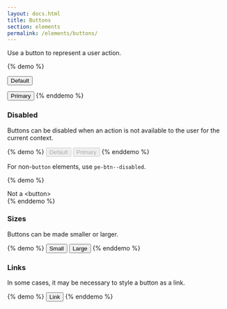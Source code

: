 ```yaml
---
layout: docs.html
title: Buttons
section: elements
permalink: /elements/buttons/
---
```


Use a button to represent a user action.

{% demo %}
<!-- The default button style -->
<button class="pe-btn">Default</button>

<!-- The primary action for a given context, such as
the default action in a dialog -->
<button class="pe-btn pe-btn--primary">Primary</button>
{% enddemo %}

### Disabled

Buttons can be disabled when an action is not available to the user for the current context.

{% demo %}
<button class="pe-btn" disabled>Default</button>
<button class="pe-btn pe-btn--primary" disabled>Primary</button>
{% enddemo %}

For non-`button` elements, use `pe-btn--disabled`.

{% demo %}
<div class="pe-btn pe-btn--disabled">Not a &lt;button&gt;</div>
{% enddemo %}

### Sizes

Buttons can be made smaller or larger.

{% demo %}
<button class="pe-btn pe-btn--small">Small</button>
<button class="pe-btn pe-btn--large">Large</button>
{% enddemo %}

### Links

In some cases, it may be necessary to style a button as a link.

{% demo %}
<button class="pe-btn pe-btn--link">Link</button>
{% enddemo %}

